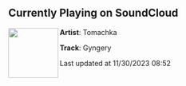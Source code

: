 ## Currently Playing on SoundCloud

[<img align="left" width="100" src="https://i1.sndcdn.com/artworks-5g4PcLJHIl2yCmf5-DGVLmw-t500x500.jpg">](https://soundcloud.com/tomachkamusic/gyngery)

**Artist**: Tomachka 

**Track**: Gyngery

Last updated at 11/30/2023 08:52
